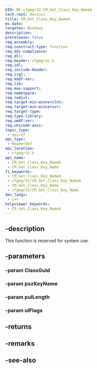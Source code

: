 ```yaml
---
UID: NF:cfgmgr32.CM_Get_Class_Key_NameA
tech.root: devinst
title: CM_Get_Class_Key_NameA
ms.date: 
targetos: Windows
description: 
prerelease: false
req.assembly: 
req.construct-type: function
req.ddi-compliance: 
req.dll: 
req.header: cfgmgr32.h
req.idl: 
req.include-header: 
req.irql: 
req.kmdf-ver: 
req.lib: 
req.max-support: 
req.namespace: 
req.redist: 
req.target-min-winverclnt: 
req.target-min-winversvr: 
req.target-type: 
req.type-library: 
req.umdf-ver: 
req.unicode-ansi: 
topic_type:
 - apiref
api_type:
 - HeaderDef
api_location:
 - cfgmgr32.h
api_name:
 - CM_Get_Class_Key_NameA
 - CM_Get_Class_Key_Name
f1_keywords:
 - CM_Get_Class_Key_NameA
 - cfgmgr32/CM_Get_Class_Key_NameA
 - CM_Get_Class_Key_Name
 - cfgmgr32/CM_Get_Class_Key_Name
dev_langs:
 - c++
helpviewer_keywords:
 - CM_Get_Class_Key_NameA
---
```


## -description

This function is reserved for system use.

## -parameters

### -param ClassGuid

### -param pszKeyName

### -param pulLength

### -param ulFlags

## -returns

## -remarks

## -see-also

